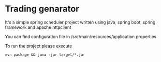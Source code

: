 # Trading genarator  
It's a simple spring scheduler project written using java, spring boot, spring framework and apache httpclient

You can find configuration file in /src/main/resources/application.properties

To run the project please execute 

```mvn package && java -jar target/*.jar```


